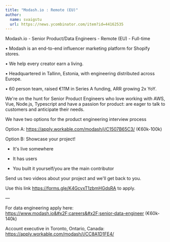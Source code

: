 ```yaml
---
title: "Modash.io : Remote (EU)"
author:
  name: svaigstu
  url: https://news.ycombinator.com/item?id=44162535
---
```


<JobNavigation />

Modash.io - Senior Product&#x2F;Data Engineers - Remote (EU) - Full-time

• Modash is an end-to-end influencer marketing platform for Shopify stores.

• We help every creator earn a living.

• Headquartered in Tallinn, Estonia, with engineering distributed across Europe.

• 60 person team, raised €11M in Series A funding, ARR growing 2x YoY.

We&#x27;re on the hunt for Senior Product Engineers who love working with AWS, Vue, Node.js, Typescript and have a passion for product: are eager to talk to customers and anticipate their needs.

We have two options for the product engineering interview process

Option A: <a href="https:&#x2F;&#x2F;apply.workable.com&#x2F;modash&#x2F;j&#x2F;C1507B65C3&#x2F;" rel="nofollow">https:&#x2F;&#x2F;apply.workable.com&#x2F;modash&#x2F;j&#x2F;C1507B65C3&#x2F;</a> (€60k-100k)

Option B: Showcase your project!

- It&#x27;s live somewhere

- It has users

- You built it yourself&#x2F;you are the main contributor

Send us two videos about your project and we&#x27;ll get back to you.

Use this link <a href="https:&#x2F;&#x2F;forms.gle&#x2F;K4GcyxT1zbmHGdsRA" rel="nofollow">https:&#x2F;&#x2F;forms.gle&#x2F;K4GcyxT1zbmHGdsRA</a> to apply.

—

For data engineering apply here: <a href="https:&#x2F;&#x2F;www.modash.io&#x2F;careers&#x2F;senior-data-engineer" rel="nofollow">https:&#x2F;&#x2F;www.modash.io&#x2F;careers&#x2F;senior-data-engineer</a> (€60k-140k)

Account executive in Toronto, Ontario, Canada: <a href="https:&#x2F;&#x2F;apply.workable.com&#x2F;modash&#x2F;j&#x2F;CC8A1D1FE4&#x2F;" rel="nofollow">https:&#x2F;&#x2F;apply.workable.com&#x2F;modash&#x2F;j&#x2F;CC8A1D1FE4&#x2F;</a>
<JobApplication />
